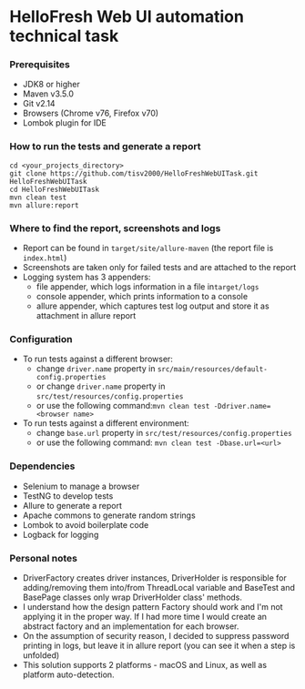 # HelloFresh Web UI automation technical task

###  Prerequisites
- JDK8 or higher
- Maven v3.5.0
- Git v2.14
- Browsers (Chrome v76, Firefox v70)
- Lombok plugin for IDE 
    
### How to run the tests and generate a report
    cd <your_projects_directory>
    git clone https://github.com/tisv2000/HelloFreshWebUITask.git HelloFreshWebUITask
    cd HelloFreshWebUITask
    mvn clean test
    mvn allure:report
    
### Where to find the report, screenshots and logs
- Report can be found in `target/site/allure-maven` (the report file is `index.html`)
- Screenshots are taken only for failed tests and are attached to the report
- Logging system has 3 appenders:
    - file appender, which logs information in a file in`target/logs`
    - console appender, which prints information to a console
    - allure appender, which captures test log output and store it as attachment in allure report

### Configuration
- To run tests against a different browser:
    - change `driver.name` property  in `src/main/resources/default-config.properties`
    - or change `driver.name` property  in `src/test/resources/config.properties`
    - or use the following command:`mvn clean test -Ddriver.name=<browser name>`
- To run tests against a different environment:
    - change `base.url` property in `src/test/resources/config.properties`
    - or use the following command: `mvn clean test -Dbase.url=<url>`

### Dependencies
- Selenium to manage a browser
- TestNG to develop tests
- Allure to generate a report
- Apache commons to generate random strings
- Lombok to avoid boilerplate code
- Logback for logging

### Personal notes
- DriverFactory creates driver instances, DriverHolder is responsible for adding/removing them into/from ThreadLocal variable and BaseTest and BasePage classes only wrap DriverHolder class' methods.
- I understand how the design pattern Factory should work and I'm not applying it in the proper way. If I had more time I would create an abstract factory and an implementation for each browser.
- On the assumption of security reason, I decided to suppress password printing in logs, but leave it in allure report (you can see it when a step is unfolded)
- This solution supports 2 platforms - macOS and Linux, as well as platform auto-detection.